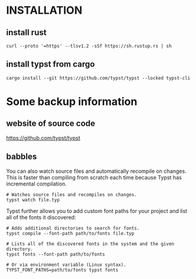 # INSTALLATION

## install rust
```shell
curl --proto '=https' --tlsv1.2 -sSf https://sh.rustup.rs | sh
```


## install typst from cargo
```shell
cargo install --git https://github.com/typst/typst --locked typst-cli
```


# Some backup information
## website of source code 
https://github.com/typst/typst

## babbles

You can also watch source files and automatically recompile on changes. This is faster than compiling from scratch each time because Typst has incremental compilation.

```shell
# Watches source files and recompiles on changes.
typst watch file.typ
```

Typst further allows you to add custom font paths for your project and list all of the fonts it discovered:

```shell
# Adds additional directories to search for fonts.
typst compile --font-path path/to/fonts file.typ

# Lists all of the discovered fonts in the system and the given directory.
typst fonts --font-path path/to/fonts

# Or via environment variable (Linux syntax).
TYPST_FONT_PATHS=path/to/fonts typst fonts
```